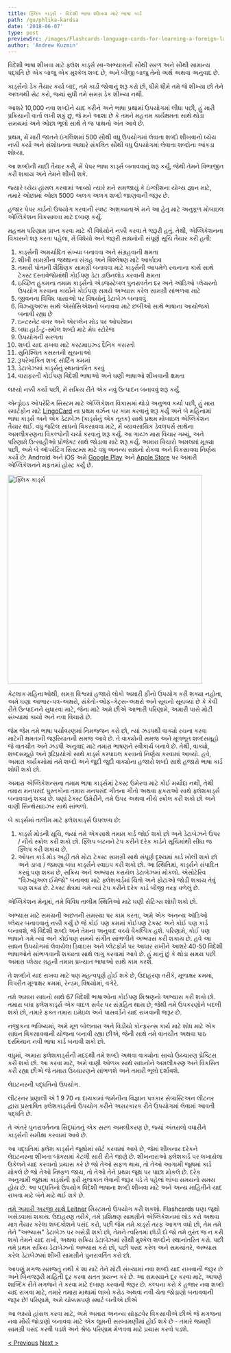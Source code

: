 ```yaml
---
title: ફ્લિક કાર્ડ્સ - વિદેશી ભાષા શીખવા માટે ભાષા કાર્ડ
path: /gu/phlika-kardsa
date: '2018-06-07'
type: post
previewSrc: /images/Flashcards-language-cards-for-learning-a-foreign-language.-The-best-method-of-memorizing-words.jpg
author: 'Andrew Kuzmin'
---
```


વિદેશી ભાષા શીખવા માટે ફ્લેશ કાર્ડ્સ સ્વ-અભ્યાસની સૌથી સરળ અને સૌથી સામાન્ય પદ્ધતિ છે એક બાજુ એક મુશ્કેલ શબ્દ છે, અને બીજી બાજુ તેનો અર્થ અથવા અનુવાદ છે.

કાર્ડ્સનો ડેક તૈયાર કર્યા બાદ, તમે કાર્ડો જોવાનું શરૂ કરો છો, ધીમે ધીમે તમે જે શીખ્યા છો તેને અલગથી સેટ કરો, જ્યાં સુધી તમે સમગ્ર ડેક શીખ્યા નથી.

આશરે 10,000 નવા શબ્દોને યાદ કરીને અને ભાષા પ્રથામાં ઉપયોગમાં લીધા પછી, હું મારી પ્રક્રિયાની વાર્તા લખી શકું છું, જે મને આશા છે કે તમને મહત્તમ કાર્યક્ષમતા સાથે થોડા સમયમાં અને ઓછા ભૂલો સાથે તે જ પાથનો અંત આવે છે.

પ્રથમ, મેં મારી જાતને ઇંગલિશમાં 500 સૌથી વધુ ઉપયોગમાં લેવાતા શબ્દો શીખવાનો ધ્યેય નક્કી કર્યો અને સંશોધનના આધારે સંકલિત સૌથી વધુ ઉપયોગમાં લેવાતા શબ્દોના આંકડા શોધ્યા.

આ શબ્દોની યાદી તૈયાર કરી, મેં પેપર ભાષા કાર્ડ્સ બનાવવાનું શરૂ કર્યું, જેથી તેમને વિભાજીત કરી શકાય અને તેમને શીખી શકે.

જ્યારે ધ્યેય હાંસલ કરવામાં આવ્યો ત્યારે મને સમજાયું કે ઇંગ્લીશના યોગ્ય જ્ઞાન માટે, તમારે ઓછામાં ઓછા 5000 અલગ અલગ શબ્દો જાણવાની જરૂર છે.

હજાર પેપર કાર્ડનો ઉપયોગ કરવાની સ્પષ્ટ અશક્યતાએ મને આ હેતુ માટે અનુકૂળ મોબાઇલ એપ્લિકેશન વિકસાવવા માટે દબાણ કર્યું.

મહત્તમ પરિણામ પ્રાપ્ત કરવા માટે કી વિધેયોને નક્કી કરવા તે જરૂરી હતું. તેથી, એપ્લિકેશનના વિકાસને શરૂ કરતા પહેલા, મેં વિધેયો અને જરૂરી સાધનોની સંપૂર્ણ સૂચિ તૈયાર કરી હતી:

1. કાર્ડ્સની અમર્યાદિત સંખ્યા બનાવવા અને સંગ્રહવાની ક્ષમતા
2. શીખી સામગ્રીના જથ્થાના સંગ્રહ અને વિશ્લેષણ માટે આર્કાઇવ
3. તમારી પોતાની શૈક્ષિણક સામગ્રી બનાવવા માટે કાર્ડ્સની આપમેળે રચનાના કાર્ય સાથે ટેક્સ્ટ દસ્તાવેજોમાંથી કોઈપણ ડેટા ડાઉનલોડ કરવાની ક્ષમતા
4. ઇચ્છિત હુકમના તમામ કાર્ડ્સનો એડજસ્ટેબલ પુનરાવર્તન દર અને ઑડિઓ પ્લેયરનો ઉપયોગ કરવાના કાર્યોને કોઈપણ સમયે અભ્યાસ કરેલ સામગ્રી સાંભળવા માટે
5. જીવનના વિવિધ પાસાઓ પર વિષયોનું ડેટાબેઝ બનાવવું
6. વિઝ્યુઅલ્સ સાથે એસોસિએશનો બનાવવા માટે છબીઓ સાથે ભાષાના આયોજકો બનાવી રહ્યા છે
7. ઇન્ટરનેટ વગર અને એરપ્લેન મોડ પર ઓપરેશન
8. બધા હાર્ડ-ટુ-સ્મોલ શબ્દો માટે મેઘ સ્ટોરેજ
9. ઉપયોગની સરળતા
10. શબ્દો યાદ રાખવા માટે કસ્ટમાઇઝ્ડ દૈનિક કસરતો
11. સુનિશ્ચિત કસરતની સૂચનાઓ
12. રૂપરેખાંકિત શબ્દ સૉર્ટિંગ ક્રમમાં
13. ડેટાબેઝમાં કાર્ડ્સનું સ્થાનાંતરિત કરવું
14. વારાફરતી કોઈપણ વિદેશી ભાષાઓ અને ઘણી ભાષાઓ શીખવાની ક્ષમતા

લક્ષ્યો નક્કી કર્યા પછી, મેં સક્રિય રીતે એક નવું ઉત્પાદન બનાવવું શરૂ કર્યું.

એન્ડ્રોઇડ ઓપરેટિંગ સિસ્ટમ માટે એપ્લિકેશન વિકાસમાં થોડો અનુભવ કર્યા પછી, હું મારા સ્માર્ટફોન માટે <a href="https://lingocard.com" target="_blank" rel="noopener">LingoCard</a> ના પ્રથમ વર્ઝન પર કામ કરવાનું શરૂ કર્યું અને બે મહિનામાં ભાષા કાર્ડ્સ અને એક ડેટાબેઝ (કાર્ડ્સનું એક તૂતક) સાથે પ્રથમ મોબાઇલ એપ્લિકેશન તૈયાર થઈ. વધુ જટિલ સાધનો વિકસાવવા માટે, મેં વ્યાવસાયિક ડેવલપર્સ સાથેના અમલીકરણના વિકલ્પોની ચર્ચા કરવાનું શરૂ કર્યું. આ ગાય્ઝ મારા વિચાર ગમ્યું, અને પરિણામે ઉત્સાહીઓ પ્રોજેક્ટ સાથે જોડાવા માટે શરૂ કર્યું. અમારા વિચારો અમલમાં મૂક્યા પછી, અમે બે ઑપરેટિંગ સિસ્ટમ્સ માટે વધુ અનન્ય સાધનો રોકવા અને વિકસાવવા નિર્ણય કર્યો છે: Android અને iOS અમે <a href="https://play.google.com/store/apps/details?id=com.lingocard.lingocard" target="_blank" rel="noopener">Google Play</a> અને <a href="https://itunes.apple.com/us/app/lingocard/id1217076835?mt=8" target="_blank" rel="noopener">Apple Store</a> પર અમારી એપ્લિકેશનને મફતમાં હોસ્ટ કર્યું છે.

<img class="aligncenter wp-image-7109" src="../images/2018/05/LingoCard-play.png" alt="ફ્લિક કાર્ડ્સ" width="453" height="487" />

કેટલાક મહિનાઓથી, સમગ્ર વિશ્વમાં હજારો લોકો અમારી ફીનો ઉપયોગ કરી શક્યા નહોતા, અમે ઘણા આભાર-પત્ર-અક્ષરો, સંકેતો-ઓફ-ગેટ્સ-અક્ષરો અને સૂચનો સૂચવ્યાં છે કે કેવી રીતે ઉત્પાદનને સુધારવા માટે, જેના માટે અમે છીએ આભારી પરિણામે, અમારી પાસે મોટી સંખ્યામાં કાર્યો અને નવા વિચારો છે.

જેમ જેમ તમે ભાષા પર્યાવરણમાં નિમજ્જન કરો છો, ત્યાં ઝડપથી વાક્યો રચના કરવા માટેની ક્ષમતાની જરૂરિયાતની સમજ આવે છે. તે વાક્યોની સમજ અને મૂળભૂત શબ્દસમૂહો જે વાતચીત અને ઝડપી અનુવાદ માટે તમારા ભાષણને સ્વીકાર્ય બનાવે છે. તેથી, વાક્યો, શબ્દસમૂહો અને રૂઢિપ્રયોગો સાથે કાર્ડ્સ કમ્પાઇલ કરવાનો નિર્ણય કરવામાં આવ્યો. હવે, અમારા કાર્યક્રમોમાં તમે શબ્દો અને જુદી જુદી વાક્યોના હજારો શબ્દો સાથે હજારો ભાષા કાર્ડ શોધી શકો છો.

અમારા એપ્લિકેશન્સના તમામ ભાષા કાર્ડ્સમાં ટેક્સ્ટ ઉમેરવા માટે કોઈ મર્યાદા નથી, તેથી તમારા મનપસંદ પુસ્તકોના તમારા મનપસંદ ગીતના ગીતો અથવા ફકરાઓ સાથે ફ્લેશકાર્ડ્સ બનાવવાનું શક્ય છે. ઘણાં ટેક્સ્ટ ઉમેરીને, તમે ઉપર અથવા નીચે સ્ક્રોલ કરી શકો છો અને વાણી સિન્થેસાઇઝર સાથે સાંભળો.

બે કાર્ડ્સમાં તાલીમ માટે ફ્લેશકાર્ડ્સ ઉપલબ્ધ છે:

1. કાર્ડ્સ મોડની સૂચિ, જ્યાં તમે એકસાથે તમામ કાર્ડ જોઈ શકો છો અને ડેટાબેઝને ઉપર / નીચે સ્ક્રોલ કરી શકો છો. ફ્લિપ બટનને ટેપ કરીને દરેક કાર્ડને સૂચિમાંથી સીધા જ ફ્લિપ કરી શકાય છે.
2. ઓપન કાર્ડ મોડ અહીં તમે મોટા ટેક્સ્ટ સામગ્રી સાથે સંપૂર્ણ દૃશ્યમાં કાર્ડ ખોલી શકો છો અને ડાબા / જમણા બધા કાર્ડ્સને સ્વાઇપ કરી શકો છો. આ સ્થિતિમાં, કાર્ડ્સને સંપાદિત કરવું પણ શક્ય છે, સક્રિય અને અભ્યાસ કરાયેલ ડેટાબેઝમાં મોકલો. એસોટેરિવ "વિઝ્યુઅલ ઈમેજો" બનાવવા માટે ફ્લેશકાર્ડમાં ચિત્રો અને ફોટાઓ જોડી શકાય તેવું પણ શક્ય છે. ટેક્સ્ટ ક્ષેત્રમાં ગમે ત્યાં ટેપ કરીને દરેક કાર્ડ બીજી તરફ વળેલું છે.

એપ્લિકેશન મેનૂમાં, તમે વિવિધ તાલીમ સ્થિતિઓ માટે ઘણી સેટિંગ્સ શોધી શકો છો.

અભ્યાસ માટે સમયની અછતની સમસ્યા પર કામ કરતા, અમે એક અનન્ય ઑડિઓ પ્લેયર બનાવવાનું નક્કી કર્યું છે જે કોઈ પણ ક્રમમાં કોઈપણ ટેક્સ્ટ અને કોઈ પણ કાર્ડ બનાવશે, જે વિદેશી શબ્દો અને તેમના અનુવાદ વચ્ચે વૈકલ્પિક હશે. પરિણામે, કોઈ પણ ભાષાને ગમે ત્યાં અને કોઈપણ સમયે સંગીત સાંભળીને અભ્યાસ કરી શકાય છે. હવે આ સાધન ઉપયોગમાં લેવાયેલા ડિવાઇસ અને પ્લેટફોર્મ પર આધાર રાખીને આશરે 40-50 વિદેશી ભાષાઓને સાંભળવાની શક્યતા સાથે લાગુ કરવામાં આવે છે. હું માનું છું કે થોડા સમય પછી અમારા પ્લેયર ગ્રહની તમામ પ્રખ્યાત ભાષાઓ સાથે કામ કરશે.

તે શબ્દોને યાદ રાખવા માટે પણ મહત્વપૂર્ણ હોઈ શકે છે, ઉદાહરણ તરીકે, મૂળાક્ષર ક્રમમાં, વિપરીત મૂળાક્ષર ક્રમમાં, રેન્ડમ, વિષયોમાં, વગેરે.

તમે અમારા સાધનો સાથે 67 વિદેશી ભાષાઓના કોઈપણ મિશ્રણનો અભ્યાસ કરી શકો છો. તમારા બધા ફ્લેશકાર્ડ્સ એક વાદળ સર્વર પર સંગ્રહિત થાય છે, જેથી તમે ઉપકરણોને બદલી શકો છો, તમારે ફક્ત તમારા ઇમેઇલ અને પાસવર્ડને યાદ રાખવાની જરૂર છે.

નજીકના ભવિષ્યમાં, અમે મૂળ બોલનારા અને વિડીયો કોન્ફરન્સ કાર્ય માટે શોધ માટે એક સાધન વિકસાવવાની યોજના બનાવી રહ્યા છીએ, જેની સાથે તમે વાતચીત અથવા પાઠ દરમિયાન નવી ભાષા કાર્ડ બનાવી શકો છો.

વધુમાં, અમારા ફ્લેશકાર્ડ્સની મદદથી તમે શબ્દો અથવા વાક્યોના સાચો ઉચ્ચારણ પ્રેક્ટિસ કરી શકો છો. આ કરવા માટે, અમે વાણી ઓળખ સાથે સાધનોને અમલીકરણ અને વિકસિત કરી રહ્યા છીએ જે તમારા ઉચ્ચારણને સાંભળશે અને તમારી ભૂલો દર્શાવશે.

લેઇટનરની પદ્ધતિનો ઉપયોગ.

લીટરનર પ્રણાલી એ 1 9 70 ના દાયકામાં જર્મનીના વિજ્ઞાન પત્રકાર સેબાસ્ટિઅન લીટનર દ્વારા પ્રસ્તાવિત ફ્લેશકાર્ડ્સનો ઉપયોગ કરીને અસરકારક રીતે ઉપયોગમાં લેવામાં આવતી પદ્ધતિ છે.

તે અંતરે પુનરાવર્તનના સિદ્ધાંતનું એક સરળ અમલીકરણ છે, જ્યાં અંતરાલો વધારીને કાર્ડ્સની સમીક્ષા કરવામાં આવે છે.

આ પદ્ધતિમાં ફ્લેશ કાર્ડ્સને જૂથોમાં સૉર્ટ કરવામાં આવે છે, જેમાં શીખનાર દરેકને લેઇટનરના શીખતા બૉક્સમાં કેટલી સારી રીતે જાણે છે. શીખનારાઓ ફ્લેશકાર્ડ પર લખાયેલા ઉકેલને યાદ કરવાનો પ્રયાસ કરે છે જો તેઓ સફળ થાય, તો તેઓ આગામી જૂથમાં કાર્ડ મોકલે છે જો તેઓ નિષ્ફળ જાય, તો તેઓ તેને પ્રથમ જૂથ પર પાછા મોકલે છે. દરેક અનુગામી જૂથમાં કાર્ડ્સની ફરી મુલાકાત લેવાની જરૂર પડે તે પહેલાં લાંબા સમયનો સમય હોય છે. આ પદ્ધતિનો ઉપયોગ વિદેશી ભાષાના શબ્દો શીખવા માટે અને અન્ય માહિતીને યાદ રાખવા માટે બંને માટે થઈ શકે છે.

<a href="https://en.wikipedia.org/wiki/Leitner_system" target="_blank" rel="noopener">તમે અમારી અરજી સાથે Leitner</a> સિસ્ટમનો ઉપયોગ કરી શકશો. Flashcards ઘણા જૂથો ખસેડવામાં શકાય. ઉદાહરણ તરીકે, તમે પ્રશિક્ષણ સામગ્રીને એપ્લિકેશનમાં લોડ કરો અથવા માત્ર તૈયાર કરેલા શબ્દકોશને પસંદ કરો, પછી જેમ તમે કાર્ડ્સ તરફ આગળ વધો છો, તેમ તમે તેને "અભ્યાસ" ડેટાબેઝ પર ખસેડી શકો છો, તેમને ત્વરિતમાં છોડી દો જો તમે તુરંત જ ન કરી શકો તેમને યાદ રાખો, અથવા સક્રિય ડેટાબેઝમાં સૌથી મુશ્કેલ શબ્દોને સ્થાનાંતરિત કરો. પછી તમે પ્રથમ સક્રિય ડેટાબેઝનો અભ્યાસ કરો છો, પછી પસંદ કરેલ અને સમયાંતરે, અભ્યાસ કરેલ ડેટાબેઝમાં શીખી સામગ્રીને પુનરાવર્તિત કરો છો.

આપણું મગજ સમજતું નથી કે શા માટે તેને મોટી સંખ્યામાં નવા શબ્દો યાદ રાખવાની જરૂર છે અને બિનજરૂરી માહિતી દૂર કરવા સતત પ્રયત્ન કરે છે. આ સમસ્યાને દૂર કરવા માટે, આપણે શાબ્દિક રીતે મગજને તે કરવા માટે દબાણ કરવાની જરૂર છે. કલ્પના કરો કે હજાર નવા શબ્દો યાદ રાખવા માટે, તમારે તમારા માથામાં લાખો કરોડ અથવા નવી ચેતા જોડાણો બનાવવાની જરૂર છે! પરિણામે, અમે ચોક્કસપણે સ્માર્ટ બનીએ છીએ

આ લક્ષ્યો હાંસલ કરવા માટે, અમે અમારા અનન્ય સૉફ્ટવેર વિકસાવીએ છીએ જે મગજના નવા મૌર્ય જોડાણો બનાવવા માટે એક લૂમની સરખામણીમાં હોઈ શકે છે - તમારે જમણી સામગ્રી પસંદ કરવી પડશે અને શ્રેષ્ઠ પરિણામ મેળવવા માટે પ્રયાસ કરવો પડશે.

<a href="/gu/inglisa-jha-api-kevi-rite-sikhavum">< Previous</a> <a href="/gu/kevi-rite-sabdabhandola-sudharava-mate">Next ></a>
